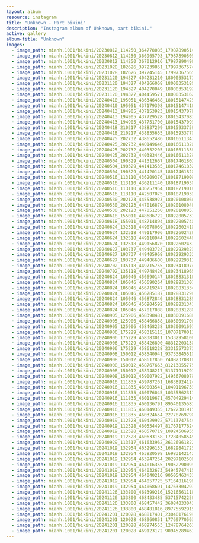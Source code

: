 ```yaml
---
layout: album
resource: instagram
title: "Unknown - Part bikini"
description: "Instagram album of Unknown, part bikini."
active: gallery
album-title: "Unknown"
images:
  - image_path: mianh.1001/bikini/20230812_114250_364778085_17987890514214000_4670069144013358145_n.jpg
  - image_path: mianh.1001/bikini/20230812_114250_366965793_17987890505214000_2203398334343728194_n.jpg
  - image_path: mianh.1001/bikini/20230812_114250_367012916_17987890496214000_3377006576886170788_n.jpg
  - image_path: mianh.1001/bikini/20231028_182626_397239851_17997367574214000_2613350427851346757_n.jpg
  - image_path: mianh.1001/bikini/20231028_182626_397245145_17997367565214000_8567685777561056187_n.jpg
  - image_path: mianh.1001/bikini/20231120_194327_404231210_18000353171214000_8296219656810193744_n.jpg
  - image_path: mianh.1001/bikini/20231120_194327_404266068_18000353180214000_266588810352958171_n.jpg
  - image_path: mianh.1001/bikini/20231120_194327_404270049_18000353192214000_563915866061665366_n.jpg
  - image_path: mianh.1001/bikini/20231120_194327_404459571_18000353162214000_2508971875571149286_n.jpg
  - image_path: mianh.1001/bikini/20240410_195051_436346468_18015147425214000_6805421134100762478_n.jpg
  - image_path: mianh.1001/bikini/20240410_195051_437179398_18015147416214000_6125186315150792181_n.jpg
  - image_path: mianh.1001/bikini/20240413_194905_437153923_18015437078214000_5754815846930356575_n.jpg
  - image_path: mianh.1001/bikini/20240413_194905_437729528_18015437087214000_8676812877075887469_n.jpg
  - image_path: mianh.1001/bikini/20240413_194905_437751700_18015437099214000_6513919121651683841_n.jpg
  - image_path: mianh.1001/bikini/20240418_210217_438837299_18015933758214000_1212706092140099865_n.jpg
  - image_path: mianh.1001/bikini/20240418_210217_438855655_18015933770214000_259261219167253938_n.jpg
  - image_path: mianh.1001/bikini/20240425_202732_438652486_18016611347214000_6021875378944845333_n.jpg
  - image_path: mianh.1001/bikini/20240425_202732_440149646_18016611320214000_9207479735325511629_n.jpg
  - image_path: mianh.1001/bikini/20240425_202732_440352205_18016611338214000_5289360185653639612_n.jpg
  - image_path: mianh.1001/bikini/20240425_202732_440383446_18016611329214000_3325198446902457614_n.jpg
  - image_path: mianh.1001/bikini/20240504_190329_441312667_18017461802214000_6830564594434363120_n.jpg
  - image_path: mianh.1001/bikini/20240504_190329_441413535_18017461832214000_143283603307071778_n.jpg
  - image_path: mianh.1001/bikini/20240504_190329_441420145_18017461820214000_3772209901764630465_n.jpg
  - image_path: mianh.1001/bikini/20240516_113110_436209376_18018719009214000_3556491283981430409_n.jpg
  - image_path: mianh.1001/bikini/20240516_113110_436211140_18018719030214000_7604268612114247995_n.jpg
  - image_path: mianh.1001/bikini/20240516_113110_436257954_18018719018214000_2705553377163808940_n.jpg
  - image_path: mianh.1001/bikini/20240516_113110_442507075_18018719039214000_8084152265990870750_n.jpg
  - image_path: mianh.1001/bikini/20240530_202123_445538923_18020108066214000_3731879013907642307_n.jpg
  - image_path: mianh.1001/bikini/20240530_202123_447016879_18020108048214000_6996709055484591811_n.jpg
  - image_path: mianh.1001/bikini/20240530_202123_447051260_18020108057214000_7637665592266433284_n.jpg
  - image_path: mianh.1001/bikini/20240618_155011_448686722_18022005731214000_5760748682441302736_n.jpg
  - image_path: mianh.1001/bikini/20240618_155011_448714894_18022005740214000_894719460790961578_n.jpg
  - image_path: mianh.1001/bikini/20240624_132518_449078069_18022602419214000_6295371460311054870_n.jpg
  - image_path: mianh.1001/bikini/20240624_132518_449117906_18022602428214000_146417758416220519_n.jpg
  - image_path: mianh.1001/bikini/20240624_132518_449118944_18022602446214000_8189485017950733493_n.jpg
  - image_path: mianh.1001/bikini/20240624_132518_449156870_18022602437214000_4413582209654406107_n.jpg
  - image_path: mianh.1001/bikini/20240627_193737_449403724_18022929323214000_8197645135578007667_n.jpg
  - image_path: mianh.1001/bikini/20240627_193737_449405968_18022929332214000_3568128227972883180_n.jpg
  - image_path: mianh.1001/bikini/20240627_193737_449406600_18022929311214000_3903845508457052058_n.jpg
  - image_path: mianh.1001/bikini/20240702_135118_449715755_18023418974214000_6828108909847384204_n.jpg
  - image_path: mianh.1001/bikini/20240702_135118_449748426_18023418965214000_2704515336650979045_n.jpg
  - image_path: mianh.1001/bikini/20240824_105046_456690147_18028831316214000_4348537472285911797_n.jpg
  - image_path: mianh.1001/bikini/20240824_105046_456690264_18028831307214000_4119286994711869676_n.jpg
  - image_path: mianh.1001/bikini/20240824_105046_456719247_18028831334214000_5900213326031576052_n.jpg
  - image_path: mianh.1001/bikini/20240824_105046_456785187_18028831298214000_3292622130028911749_n.jpg
  - image_path: mianh.1001/bikini/20240824_105046_456872846_18028831289214000_4690817832587825555_n.jpg
  - image_path: mianh.1001/bikini/20240824_105046_456904592_18028831343214000_2149185725102732296_n.jpg
  - image_path: mianh.1001/bikini/20240824_105046_457017088_18028831280214000_4475965591823331561_n.jpg
  - image_path: mianh.1001/bikini/20240905_125906_458398481_18030091688214000_3780725573008774549_n.jpg
  - image_path: mianh.1001/bikini/20240905_125906_458466858_18030091706214000_9201321665297368777_n.jpg
  - image_path: mianh.1001/bikini/20240905_125906_458468238_18030091697214000_7225085394248169131_n.jpg
  - image_path: mianh.1001/bikini/20240906_175229_458315115_1070717001155043_6971775522019858542_n.jpg
  - image_path: mianh.1001/bikini/20240906_175229_458383011_1533295810606231_6165822553243584649_n.jpg
  - image_path: mianh.1001/bikini/20240906_175229_458426890_483122031303085_3169143756748393960_n.jpg
  - image_path: mianh.1001/bikini/20240906_175229_458618228_2331557337186112_2174100243098678550_n.jpg
  - image_path: mianh.1001/bikini/20240908_150012_458540941_937338455103634_6454598421802306857_n.jpg
  - image_path: mianh.1001/bikini/20240908_150012_458617850_740823708169815_8568788037040717614_n.jpg
  - image_path: mianh.1001/bikini/20240908_150012_458767663_812138557753553_2261028133763239942_n.jpg
  - image_path: mianh.1001/bikini/20240908_150012_458948217_513719197913750_980506318804381768_n.jpg
  - image_path: mianh.1001/bikini/20240908_150012_459007922_1493670807930404_8471152158545541443_n.jpg
  - image_path: mianh.1001/bikini/20240916_111835_459787261_1683892412432355_1054924109937241557_n.jpg
  - image_path: mianh.1001/bikini/20240916_111835_460003541_1049119673319410_3464829686022333253_n.jpg
  - image_path: mianh.1001/bikini/20240916_111835_460076045_1035586231167222_1284571897219806242_n.jpg
  - image_path: mianh.1001/bikini/20240916_111835_460119671_457049294147552_577779600080209877_n.jpg
  - image_path: mianh.1001/bikini/20240916_111835_460136791_895401355818458_5123615140361325242_n.jpg
  - image_path: mianh.1001/bikini/20240916_111835_460149355_1262230191580618_6310159061131422047_n.jpg
  - image_path: mianh.1001/bikini/20240916_111835_460324654_2277876979049602_9162200416551121616_n.jpg
  - image_path: mianh.1001/bikini/20240919_112528_460429922_571137475442789_6335795502749579817_n.jpg
  - image_path: mianh.1001/bikini/20240919_112528_460554497_8176717762454235_5400187632527802265_n.jpg
  - image_path: mianh.1001/bikini/20240919_112528_460570719_1092450695545514_1208592529810677430_n.jpg
  - image_path: mianh.1001/bikini/20240919_112528_460633158_1728405854574708_1076291720713509277_n.jpg
  - image_path: mianh.1001/bikini/20240929_113517_461633962_2612696182235417_1869105001929354657_n.jpg
  - image_path: mianh.1001/bikini/20241019_132954_463296153_1682984172524288_5975399647851089786_n.jpg
  - image_path: mianh.1001/bikini/20241019_132954_463820598_1698314214282412_5030220078519878543_n.jpg
  - image_path: mianh.1001/bikini/20241019_132954_463947254_2029710250819952_1679679472332899255_n.jpg
  - image_path: mianh.1001/bikini/20241019_132954_464016355_1905229009969861_399002959919338584_n.jpg
  - image_path: mianh.1001/bikini/20241019_132954_464032673_549457474152698_3394981260009151014_n.jpg
  - image_path: mianh.1001/bikini/20241019_132954_464040216_905054634337704_7553888613490291619_n.jpg
  - image_path: mianh.1001/bikini/20241019_132954_464057725_571648161989320_7916109136041124061_n.jpg
  - image_path: mianh.1001/bikini/20241019_132954_464068691_1476330429746960_7416762061516803764_n.jpg
  - image_path: mianh.1001/bikini/20241126_133800_468399216_1521656111873066_3657780359079666090_n.jpg
  - image_path: mianh.1001/bikini/20241126_133800_468433485_537157422564679_5744398062480343187_n.jpg
  - image_path: mianh.1001/bikini/20241126_133800_468457442_360840330424083_5393803823170179451_n.jpg
  - image_path: mianh.1001/bikini/20241126_133800_468481816_897755929159422_6703792609328889836_n.jpg
  - image_path: mianh.1001/bikini/20241201_120028_468817401_2304017619955261_3993403148952238849_n.jpg
  - image_path: mianh.1001/bikini/20241201_120028_468960851_1776977056393201_5308056268954726816_n.jpg
  - image_path: mianh.1001/bikini/20241201_120028_468974553_1247876426325964_4502188837620466275_n.jpg
  - image_path: mianh.1001/bikini/20241201_120028_469123172_909452894613370_5582709522222794919_n.jpg
---
```

